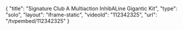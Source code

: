 {
    "title": "Signature Club A Multiaction InhibALine Gigantic Kit",
    "type": "solo",
    "layout": "iframe-static",
    "videoId": "112342325",
    "url": "\/tvpembed\/112342325"
}
